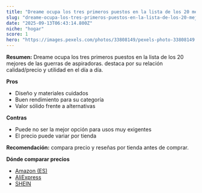 ```yaml
---
title: "Dreame ocupa los tres primeros puestos en la lista de los 20 mejores de las guerras de aspiradoras."
slug: "dreame-ocupa-los-tres-primeros-puestos-en-la-lista-de-los-20-mejores-de-las-guer"
date: "2025-09-13T06:43:14.800Z"
niche: "hogar"
score: 1
hero: "https://images.pexels.com/photos/33808149/pexels-photo-33808149.jpeg?auto=compress&cs=tinysrgb&fit=crop&h=627&w=1200&auto=compress&cs=tinysrgb&w=1200&h=675&fit=crop"
---
```


**Resumen:** Dreame ocupa los tres primeros puestos en la lista de los 20 mejores de las guerras de aspiradoras. destaca por su relación calidad/precio y utilidad en el día a día.

**Pros**
- Diseño y materiales cuidados
- Buen rendimiento para su categoría
- Valor sólido frente a alternativas

**Contras**
- Puede no ser la mejor opción para usos muy exigentes
- El precio puede variar por tienda

**Recomendación:** compara precio y reseñas por tienda antes de comprar.

**Dónde comparar precios**
- [Amazon (ES)](https://www.amazon.es/s?k=Dreame%20ocupa%20los%20tres%20primeros%20puestos%20en%20la%20lista%20de%20los%2020%20mejores%20de%20las%20guerras%20de%20aspiradoras.&tag=teknovashop25-21)
- [AliExpress](https://www.aliexpress.com/wholesale?SearchText=Dreame%20ocupa%20los%20tres%20primeros%20puestos%20en%20la%20lista%20de%20los%2020%20mejores%20de%20las%20guerras%20de%20aspiradoras.)
- [SHEIN](https://www.shein.com/pdsearch/Dreame%20ocupa%20los%20tres%20primeros%20puestos%20en%20la%20lista%20de%20los%2020%20mejores%20de%20las%20guerras%20de%20aspiradoras.)